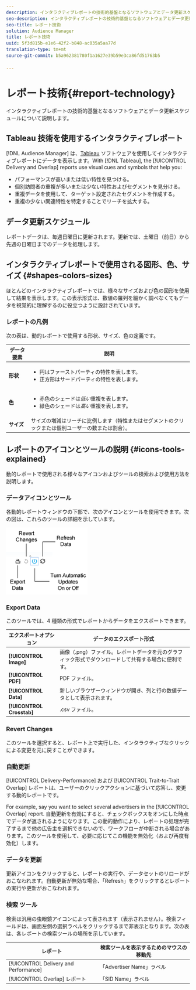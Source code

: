 ```yaml
---
description: インタラクティブレポートの技術的基盤となるソフトウェアとデータ更新スケジュールについて説明します。
seo-description: インタラクティブレポートの技術的基盤となるソフトウェアとデータ更新スケジュールについて説明します。
seo-title: レポート技術
solution: Audience Manager
title: レポート技術
uuid: 5f3d815b-e1e6-42f2-b848-ac035a5aa77d
translation-type: tm+mt
source-git-commit: b5a962381780f1a1627e39b59e3ca86fd51763b5

---
```



# レポート技術{#report-technology}

インタラクティブレポートの技術的基盤となるソフトウェアとデータ更新スケジュールについて説明します。

<!-- 

c_report_technology.xml

 -->

## Tableau 技術を使用するインタラクティブレポート

[!DNL Audience Manager] は、[Tableau](https://www.tableausoftware.com/) ソフトウェアを使用してインタラクティブレポートにデータを表示します。With [!DNL Tableau], the [!UICONTROL Delivery and Overlap] reports use visual cues and symbols that help you:

* パフォーマンスが高いまたは低い特性を見つける。
* 個別訪問者の重複が多いまたは少ない特性およびセグメントを見分ける。
* 重複データを使用して、ターゲット設定されたセグメントを作成する。
* 重複の少ない関連特性を特定することでリーチを拡大する。

## データ更新スケジュール

レポートデータは、毎週日曜日に更新されます。更新では、土曜日（前日）から先週の日曜日までのデータを処理します。

## インタラクティブレポートで使用される図形、色、サイズ {#shapes-colors-sizes}

ほとんどのインタラクティブレポートでは、様々なサイズおよび色の図形を使用して結果を表示します。この表示形式は、数値の羅列を細かく調べなくてもデータを視覚的に理解するのに役立つように設計されています。

<!-- 

r_legend.xml

 -->

### レポートの凡例

次の表は、動的レポートで使用する形状、サイズ、色の定義です。

<table id="table_EC180A96E3784FC6B81FCFB546C4A3FA"> 
 <thead> 
  <tr> 
   <th colname="col1" class="entry"> データ要素 </th> 
   <th colname="col2" class="entry"> 説明 </th> 
  </tr> 
 </thead>
 <tbody> 
  <tr> 
   <td colname="col1"> <b>形状</b> </td> 
   <td colname="col2"> 
    <ul id="ul_076773ABD0BB4CE6834ACFA8B3D6AC2E"> 
     <li id="li_BBAB37A6EC1549B48C0E4D3BFAF7062C">円はファーストパーティの特性を表します。 </li> 
     <li id="li_371331AE984A4A999CE0596EA13987E0">正方形はサードパーティの特性を表します。 </li> 
    </ul> </td> 
  </tr> 
  <tr> 
   <td colname="col1"> <b>色</b> </td> 
   <td colname="col2"> 
    <ul id="ul_F5D243297F0C4E5A8EDCBD28A548869E"> 
     <li id="li_332EB873A35440E6BB6093E36A0FAC3D">赤色のシェードは<i>低い</i>重複を表します。 </li> 
     <li id="li_29DFDB1218DF4069B5DCFF841D48EF56">緑色のシェードは<i>高い</i>重複を表します。 </li> 
    </ul> </td> 
  </tr> 
  <tr> 
   <td colname="col1"> <b>サイズ</b> </td> 
   <td colname="col2"> サイズの増減はリーチに比例します（特性またはセグメントのクリックまたは個別ユーザーの数または割合）。 </td> 
  </tr> 
 </tbody> 
</table>

## レポートのアイコンとツールの説明 {#icons-tools-explained}

動的レポートで使用される様々なアイコンおよびツールの検索および使用方法を説明します。

<!-- 

r_icons.xml

 -->

### データアイコンとツール

各動的レポートウィンドウの下部で、次のアイコンとツールを使用できます。次の図は、これらのツールの詳細を示しています。

![](assets/tools_icons90.png)

### Export Data

このツールでは、4 種類の形式でレポートからデータをエクスポートできます。

| エクスポートオプション | データのエクスポート形式 |
|---|---|
| **[!UICONTROL Image]** | 画像（.png）ファイル。レポートデータを元のグラフィック形式でダウンロードして共有する場合に便利です。 |
| **[!UICONTROL PDF]** | PDF ファイル。 |
| **[!UICONTROL Data]** | 新しいブラウザーウィンドウが開き、列と行の数値データとして表示されます。 |
| **[!UICONTROL Crosstab]** | .csv ファイル。 |

### Revert Changes

このツールを選択すると、レポート上で実行した、インタラクティブなクリックによる変更を元に戻すことができます。

### 自動更新

[!UICONTROL Delivery-Performance] および [!UICONTROL Trait-to-Trait Overlap] レポートは、ユーザーのクリックアクションに基づいて応答し、変更する動的レポートです。

For example, say you want to select several advertisers in the [!UICONTROL Overlap] report. 自動更新を有効にすると、チェックボックスをオンにした時点でデータが返されるようになります。この動的動作により、レポートの処理が完了するまで他の広告主を選択できないので、ワークフローが中断される場合があります。このツールを使用して、必要に応じてこの機能を無効化（および再度有効化）します。

### データを更新

更新アイコンをクリックすると、レポートの実行や、データセットのリロードがおこなわれます。自動更新が無効な場合、「Refresh」をクリックするとレポートの実行や更新がおこなわれます。

### 検索 ツール

検索は汎用の虫眼鏡アイコンによって表されます（表示されません）。検索フィールドは、画面左側の選択ラベルをクリックするまで非表示となります。次の表は、各レポートの検索ツールの場所を示しています。

| レポート | 検索ツールを表示するためのマウスの移動先 |
|---|---|
| [!UICONTROL Delivery and Performance]  | 「Advertiser Name」ラベル |
| [!UICONTROL Overlap] レポート | 「SID Name」ラベル |
